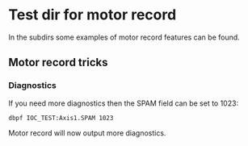 # Test dir for motor record

In the subdirs some examples of motor record features can be found.

## Motor record tricks

### Diagnostics

If you need more diagnostics then the SPAM field can be set to 1023:
```
dbpf IOC_TEST:Axis1.SPAM 1023
```
Motor record will now output more diagnostics.
